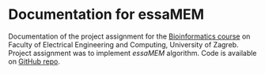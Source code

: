 # Documentation for essaMEM

Documentation of the project assignment for the [Bioinformatics course](https://www.fer.unizg.hr/predmet/bio) on Faculty of Electrical Engineering and Computing, University of Zagreb. Project assignment was to implement *essaMEM* algorithm. Code is available on [GitHub repo](https://github.com/arazum/bio).
